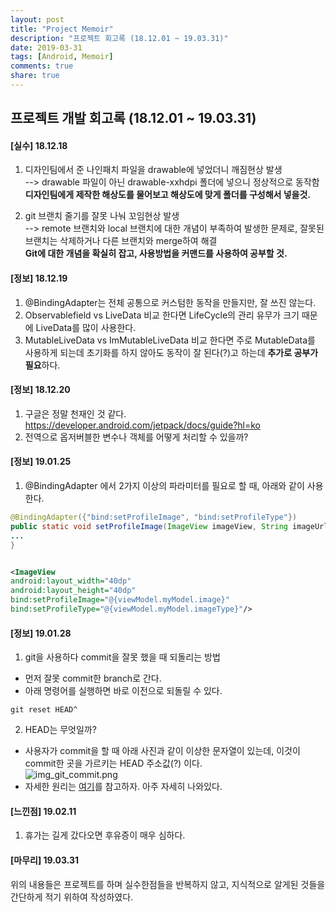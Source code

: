 ```yaml
---
layout: post
title: "Project Memoir"
description: "프로젝트 회고록 (18.12.01 ~ 19.03.31)"
date: 2019-03-31
tags: [Android, Memoir]
comments: true
share: true
---
```


## 프로젝트 개발 회고록 (18.12.01 ~ 19.03.31)

#### [실수] 18.12.18
1. 디자인팀에서 준 나인패치 파일을 drawable에 넣었더니 깨짐현상 발생  
--> drawable 파일이 아닌 drawable-xxhdpi 폴더에 넣으니 정상적으로 동작함  
**디자인팀에게 제작한 해상도를 물어보고 해상도에 맞게 폴더를 구성해서 넣을것.**   

2. git 브랜치 줄기를 잘못 나눠 꼬임현상 발생  
--> remote 브랜치와 local 브랜치에 대한 개념이 부족하여 발생한 문제로, 잘못된 브랜치는 삭제하거나 다른 브랜치와 merge하여 해결  
**Git에 대한 개념을 확실히 잡고, 사용방법을 커맨드를 사용하여 공부할 것.**  

#### [정보] 18.12.19
1. @BindingAdapter는 전체 공통으로 커스텀한 동작을 만들지만, 잘 쓰진 않는다.
2. Observablefield vs LiveData 비교 한다면 LifeCycle의 관리 유무가 크기 때문에 LiveData를 많이 사용한다.
3. MutableLiveData vs ImMutableLiveData 비교 한다면 주로 MutableData를 사용하게 되는데 초기화를 하지 않아도 동작이 잘 된다(?)고 하는데 **추가로 공부가 필요**하다. 


#### [정보] 18.12.20
1. 구글은 정말 천재인 것 같다. <https://developer.android.com/jetpack/docs/guide?hl=ko>  
2. 전역으로 옵저버블한 변수나 객체를 어떻게 처리할 수 있을까?  


#### [정보] 19.01.25

1. @BindingAdapter 에서 2가지 이상의 파라미터를 필요로 할 때, 아래와 같이 사용한다.  

```java
@BindingAdapter({"bind:setProfileImage", "bind:setProfileType"})
public static void setProfileImage(ImageView imageView, String imageUrl, String imageType) {
... 
}
```

```xml

<ImageView
android:layout_width="40dp"
android:layout_height="40dp"
bind:setProfileImage="@{viewModel.myModel.image}"
bind:setProfileType="@{viewModel.myModel.imageType}"/>
```  

#### [정보] 19.01.28

1. git을 사용하다 commit을 잘못 했을 때 되돌리는 방법  
- 먼저 잘못 commit한 branch로 간다.  
- 아래 명령어를 실행하면 바로 이전으로 되돌릴 수 있다.  
```
git reset HEAD^
```
2. HEAD는 무엇일까?
- 사용자가 commit을 할 때 아래 사진과 같이 이상한 문자열이 있는데, 이것이 commit한 곳을 가르키는 HEAD 주소값(?) 이다.  
![img_git_commit.png](https://captainwonjong.github.io/images/181201_memoir/img_git_commit.png)  
- 자세한 원리는 [여기](https://bit.ly/2B7zPkt)를 참고하자. 아주 자세히 나와있다.  


#### [느낀점] 19.02.11  

1. 휴가는 길게 갔다오면 후유증이 매우 심하다.
  
  
#### [마무리] 19.03.31
위의 내용들은 프로젝트를 하며 실수한점들을 반복하지 않고, 지식적으로 알게된 것들을 간단하게 적기 위하여 작성하였다.  
